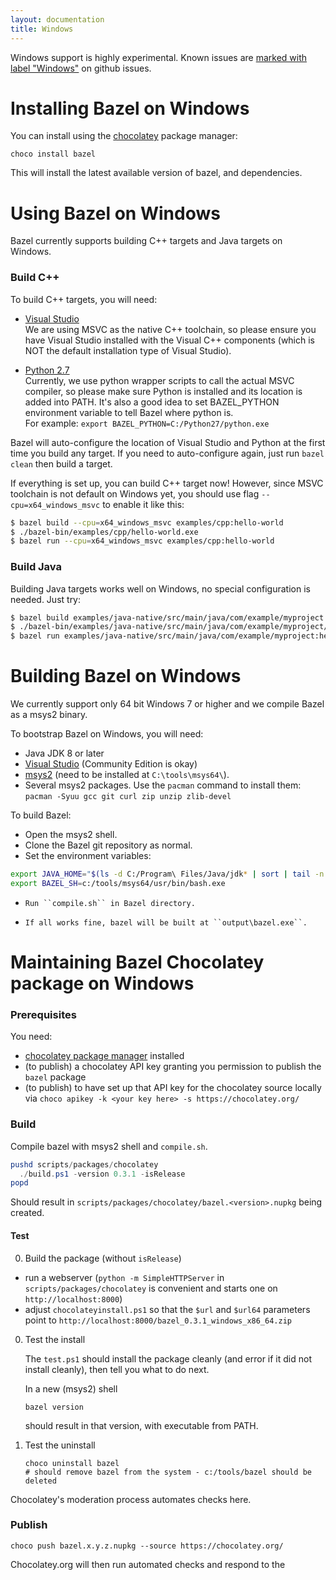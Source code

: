 ```yaml
---
layout: documentation
title: Windows
---
```


Windows support is highly experimental. Known issues are [marked with
label "Windows"](https://github.com/bazelbuild/bazel/issues?q=is%3Aissue+is%3Aopen+label%3A%22category%3A+multi-platform+%3E+windows%22)
on github issues.


Installing Bazel on Windows
===========================

You can install using the [chocolatey](https://chocolatey.org) package manager:

```shell
choco install bazel
```

This will install the latest available version of bazel, and dependencies.


Using Bazel on Windows
======================

Bazel currently supports building C++ targets and Java targets on Windows.

### Build C++

To build C++ targets, you will need:

* [Visual Studio](https://www.visualstudio.com/)
<br/>We are using MSVC as the native C++ toolchain, so please ensure you have Visual
Studio installed with the Visual C++ components
(which is NOT the default installation type of Visual Studio).

* [Python 2.7](https://www.python.org/downloads/)
<br/>Currently, we use python wrapper scripts to call the actual MSVC compiler, so
please make sure Python is installed and its location is added into PATH.
It's also a good idea to set BAZEL\_PYTHON environment variable to tell Bazel
where python is.
<br/>For example: `export BAZEL_PYTHON=C:/Python27/python.exe`

Bazel will auto-configure the location of Visual Studio and Python at the first
time you build any target.
If you need to auto-configure again, just run `bazel clean` then build a target.

If everything is set up, you can build C++ target now! However, since MSVC
toolchain is not default on Windows yet, you should use flag
`--cpu=x64_windows_msvc` to enable it like this:

```bash
$ bazel build --cpu=x64_windows_msvc examples/cpp:hello-world
$ ./bazel-bin/examples/cpp/hello-world.exe
$ bazel run --cpu=x64_windows_msvc examples/cpp:hello-world
```

### Build Java

Building Java targets works well on Windows, no special configuration is needed.
Just try:

```bash
$ bazel build examples/java-native/src/main/java/com/example/myproject:hello-world
$ ./bazel-bin/examples/java-native/src/main/java/com/example/myproject/hello-world
$ bazel run examples/java-native/src/main/java/com/example/myproject:hello-world
```


Building Bazel on Windows
=========================

We currently support only 64 bit Windows 7 or higher and we compile Bazel as a msys2 binary.

To bootstrap Bazel on Windows, you will need:

*    Java JDK 8 or later
*    [Visual Studio](https://www.visualstudio.com/) (Community Edition is okay)
*    [msys2](https://msys2.github.io/) (need to be installed at
     ``C:\tools\msys64\``).
*    Several msys2 packages. Use the ``pacman`` command to install them:
     ``pacman -Syuu gcc git curl zip unzip zlib-devel``

To build Bazel:

*    Open the msys2 shell.
*    Clone the Bazel git repository as normal.
*    Set the environment variables:

```bash
export JAVA_HOME="$(ls -d C:/Program\ Files/Java/jdk* | sort | tail -n 1)"
export BAZEL_SH=c:/tools/msys64/usr/bin/bash.exe
```

*     Run ``compile.sh`` in Bazel directory.
*     If all works fine, bazel will be built at ``output\bazel.exe``.


Maintaining Bazel Chocolatey package on Windows
===============================================

### Prerequisites

You need:
* [chocolatey package manager](https://chocolatey.org) installed
* (to publish) a chocolatey API key granting you permission to publish the `bazel` package
* (to publish) to have set up that API key for the chocolatey source locally via `choco apikey -k <your key here> -s https://chocolatey.org/`

### Build

Compile bazel with msys2 shell and `compile.sh`.

```powershell
pushd scripts/packages/chocolatey
  ./build.ps1 -version 0.3.1 -isRelease
popd
```

Should result in `scripts/packages/chocolatey/bazel.<version>.nupkg` being created.

#### Test

0. Build the package (without `isRelease`)
  * run a webserver (`python -m SimpleHTTPServer` in `scripts/packages/chocolatey` is convenient and starts one on `http://localhost:8000`)
  * adjust `chocolateyinstall.ps1` so that the `$url` and `$url64` parameters point to `http://localhost:8000/bazel_0.3.1_windows_x86_64.zip`
0. Test the install

    The `test.ps1` should install the package cleanly (and error if it did not install cleanly), then tell you what to do next.
    
    In a new (msys2) shell
    ```shell
    bazel version
    ```
    should result in that version, with executable from PATH.

0. Test the uninstall

    ```shell
    choco uninstall bazel
    # should remove bazel from the system - c:/tools/bazel should be deleted
    ```

Chocolatey's moderation process automates checks here.

### Publish

```shell
choco push bazel.x.y.z.nupkg --source https://chocolatey.org/
```

Chocolatey.org will then run automated checks and respond to the 
